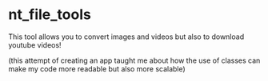 # nt_file_tools
This tool allows you to convert images and videos but also to download youtube videos!

(this attempt of creating an app taught me about how the use of classes can make my code more readable but also more scalable)
